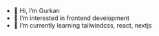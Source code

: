 - 👋 Hi, I’m Gurkan
- 👀 I’m interested in frontend development
- 🌱 I’m currently learning tailwindcss, react, nextjs


